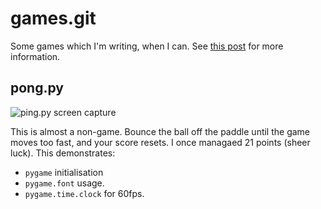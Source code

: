 # games.git

Some games which I'm writing, when I can. See [this post](https://www.jonatkinson.co.uk/posts/game-a-week-1/) for more information.

## pong.py

![ping.py screen capture](https://www.jonatkinson.co.uk/media/game-a-week-1.gif)

This is almost a non-game. Bounce the ball off the paddle until the game moves too fast, and your score resets. I once managaed 21 points (sheer luck). This demonstrates:

- `pygame` initialisation
- `pygame.font` usage.
- `pygame.time.clock` for 60fps.

